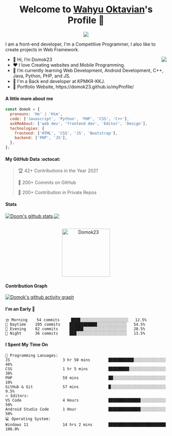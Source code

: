 <p align="center">
  <h1 align="center">Welcome to <a href="https://github.com/Domok23">Wahyu Oktavian</a>'s Profile 👋</h1>
</p>
<p align="center">
  <a align="center" href="https://github.com/DenverCoder1/readme-typing-svg"><img src="https://readme-typing-svg.herokuapp.com?&font=IBM+Plex+Sans&color=F72EE2&size=25&lines=Welcome+to+my+GitHub+Profile!;I'm+a+Front+end+developer;I'm+a+competitive+programmer;I'm+a+Flask+developer" /></a>
</p>
<p>I am a front-end developer, I'm a Competitive Programmer, I also like to create projects in Web Framework.</p>
<img align="right" src="https://media.giphy.com/media/M9gbBd9nbDrOTu1Mqx/giphy.gif">
<ul>
  <li>👋 Hi, I’m Domok23</li>
  <li>❤️ I love Creating websites and Mobile Programming.</li>
  <li>🌱 I’m currently learning Web Development, Android Development, C++, Java, Python, PHP, and JS.</li>
  <li>💼 I'm a Back end developer at KPMKR-KKJ.</li>
  <li>🧐 Portfolio Website, https://domok23.github.io/myProfile/</li>
</ul>

#### A little more about me

```javascript
const domok = {
  pronouns: 'He' | 'Him',
  code: ['Javascript', 'Python', 'PHP', 'CSS', 'C++'],
  askMeAbout: ['web dev', 'frontend dev', 'Editor', 'Design'],
  technologies: {
    frontend: ['HTML', 'CSS', 'JS', 'Bootstrap'],
    backend: ['PHP', 'JS'],
  },
};
```

#### My GitHub Data :octocat:

> 🏆 42+ Contributions in the Year 2021
>
> 📜 200+ Commits on GitHub
>
> 🔑 200+ Contribution in Private Repos

#### Stats

<a href="https://github.com/anuraghazra/github-readme-stats">
  <img align="center" src="https://github-readme-stats.anuraghazra1.vercel.app/api?username=Domok23&show_icons=true&include_all_commits=true&theme=onedark" alt="Doom's github stats" />
</a>
<a href="https://github.com/anuraghazra/github-readme-stats">
  <!-- Change the `github-readme-stats.anuraghazra1.vercel.app` to `github-readme-stats.vercel.app`  -->
  <img align="center" src="https://github-readme-stats.anuraghazra1.vercel.app/api/top-langs/?username=Domok23&layout=compact&theme=onedark" />
</a>
<br />
<br />
<p align="center">
  <img align="center" height="150em" src="https://github-readme-streak-stats.herokuapp.com/?user=Domok23&theme=onedark" alt="Domok23" />
</p>

#### Contribution Graph

[![Domok's github activity graph](https://activity-graph.herokuapp.com/graph?username=Domok23&theme=react-dark)](https://github.com/Domok23/github-readme-activity-graph)

<!---
MrBlueBird2/MrBlueBird2 is a ✨ special ✨ repository because its `README.md` (this file) appears on your GitHub profile.
You can click the Preview link to take a look at your changes.
--->

#### I'm an Early 🐤

```text
🌞 Morning    54 commits     ████░░░░░░░░░░░░░░░░░░░░░   12.5%
🌆 Daytime    205 commits    ████████████░░░░░░░░░░░░░   54.5%
🌃 Evening    82 commits     ██████░░░░░░░░░░░░░░░░░░░   20.5%
🌙 Night      36 commits     ███░░░░░░░░░░░░░░░░░░░░░░   13.5%
```

#### I Spent My Time On

```text
💬 Programming Lanuages:
JS                       3 hr 50 mins        ███████████░░░░░░░░░░░░░░   46%
CSS                      1 hr 5 mins         █████████░░░░░░░░░░░░░░░░   30%
PHP                      59 mins             ██░░░░░░░░░░░░░░░░░░░░░░░   10%
GitHub & Git             57 mins             █░░░░░░░░░░░░░░░░░░░░░░░░   9.5%
🔥 Editors:
VS Code                  4 Hours             ██████████████░░░░░░░░░░░   50%
Android Studio Code      1 Hour              ██████████████░░░░░░░░░░░   50%
💻 Operating System:
Windows 11               14 hrs 2 mins       █████████████████████████   100.0%
```
